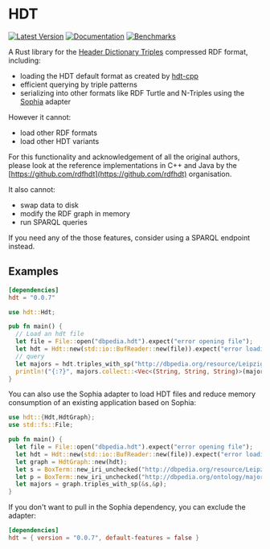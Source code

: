 # HDT

[![Latest Version](https://img.shields.io/crates/v/hdt.svg)](https://crates.io/crates/hdt)
[![Documentation](https://docs.rs/hdt/badge.svg)](https://docs.rs/hdt/)
[![Benchmarks](https://img.shields.io/badge/Benchmarks--x.svg?style=social)](https://github.com/KonradHoeffner/sophia_benchmark/blob/master/benchmark_results.ipynb)

A Rust library for the [Header Dictionary Triples](https://www.rdfhdt.org/) compressed RDF format, including:

* loading the HDT default format as created by [hdt-cpp](https://github.com/rdfhdt/hdt-cpp)
* efficient querying by triple patterns
* serializing into other formats like RDF Turtle and N-Triples using the [Sophia](https://crates.io/crates/sophia) adapter

However it cannot:

* load other RDF formats
* load other HDT variants 

For this functionality and acknowledgement of all the original authors, please look at the reference implementations in C++ and Java by the [https://github.com/rdfhdt](https://github.com/rdfhdt) organisation.

It also cannot:

* swap data to disk
* modify the RDF graph in memory
* run SPARQL queries

If you need any of the those features, consider using a SPARQL endpoint instead.

## Examples

```toml
[dependencies]
hdt = "0.0.7"
```

```rust
use hdt::Hdt;

pub fn main() {
  // Load an hdt file
  let file = File::open("dbpedia.hdt").expect("error opening file");
  let hdt = Hdt::new(std::io::BufReader::new(file)).expect("error loading HDT");
  // query
  let majors = hdt.triples_with_sp("http://dbpedia.org/resource/Leipzig", "http://dbpedia.org/ontology/major");
  println!("{:?}", majors.collect::<Vec<(String, String, String)>(majors));
}
```

You can also use the Sophia adapter to load HDT files and reduce memory consumption of an existing application based on Sophia:

```rust
use hdt::{Hdt,HdtGraph};
use std::fs::File;

pub fn main() {
  let file = File::open("dbpedia.hdt").expect("error opening file");
  let hdt = Hdt::new(std::io::BufReader::new(file)).expect("error loading HDT");
  let graph = HdtGraph::new(hdt);
  let s = BoxTerm::new_iri_unchecked("http://dbpedia.org/resource/Leipzig");
  let p = BoxTerm::new_iri_unchecked("http://dbpedia.org/ontology/major");
  let majors = graph.triples_with_sp(&s,&p);
}
```

If you don't want to pull in the Sophia dependency, you can exclude the adapter:

```toml
[dependencies]
hdt = { version = "0.0.7", default-features = false }
```
